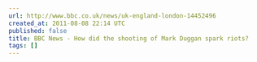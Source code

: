 ```yaml
---
url: http://www.bbc.co.uk/news/uk-england-london-14452496
created_at: 2011-08-08 22:14 UTC
published: false
title: BBC News - How did the shooting of Mark Duggan spark riots?
tags: []
---
```



